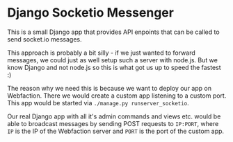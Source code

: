 Django Socketio Messenger
=========================

This is a small Django app that provides API enpoints that can be called to
send socket.io messages.

This approach is probably a bit silly - if we just wanted to forward messages,
we could just as well setup such a server with node.js. But we know Django and
not node.js so this is what got us up to speed the fastest :)

The reason why we need this is because we want to deploy our app on Webfaction.
There we would create a custom app listening to a custom port. This app would
be started via `./manage.py runserver_socketio`.

Our real Django app with all it's admin commands and views etc. would be able
to broadcast messages by sending POST requests to `IP:PORT`, where `IP` is
the IP of the Webfaction server and `PORT` is the port of the custom app.
